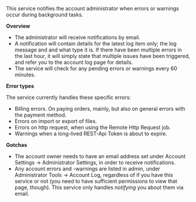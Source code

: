 <p>This service notifies the account administrator when errors or warnings occur during background tasks.</p>

<p><b>Overview</b></p>

<ul>
<li>The administrator will receive notifications by email.
<li>A notification will contain details for the latest log item only; the log message and and what type it is. If there have been multiple errors in the last hour, it will simply state that multiple issues have been triggered, and refer you to the account log page for details.
<li>The service will check for any pending errors or warnings every 60 minutes.
</ul>

<p><b>Error types</b></p>

<p>The service currently handles these specific errors:</p>

<ul>
<li>Billing errors. On paying orders, mainly, but also on general errors with the payment method.
<li>Errors on import or export of files.
<li>Errors on http request, when using the Remote Http Request job.
<li>Warnings when a long-lived REST-Api Token is about to expire.
</ul>

<p><b>Gotchas</b></p>

<ul>
<li>The account owner needs to have an email address set under Account Settings -> Administrator Settings, in order to receive notifications.
<li>Any account errors and -warnings are listed in admin, under Administrator Tools -> Account Log, regardless of if you have this service or not (you need to have sufficient permissions to view that page, though). This service only handles <i>notifying</i> you about them via email.
</ul>
